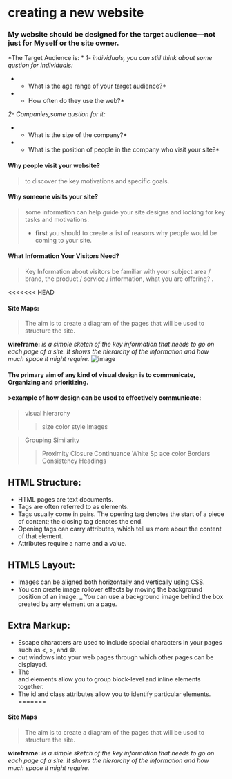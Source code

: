 
# creating a new website

### My website should be designed for the target audience—not just for Myself or the site owner.

*The Target Audience is: *
*1- individuals, you can still think about some qustion for  individuals:*
* - What is the age range of your target audience?*
* - How often do they use the web?*

*2- Companies,some qustion for it:*
* - What is the size of the company?*
* - What is the position of people in the company who visit your site?*


#### Why people visit your website?
>to discover the key motivations and specific goals.

#### Why someone visits your site?
>some information can help guide your site designs and looking for key tasks and motivations.
> - **first** you should to create a list of reasons why people would be coming to your site.

#### What Information Your Visitors Need?
>Key Information about visitors be familiar with your subject area / brand, the product / service / information, what you are offering? .

<<<<<<< HEAD
#### Site Maps:
>The aim is to create a diagram of the pages that will be used to structure the site.

**wireframe:** *is a simple sketch of the key information that needs to go on each page of a site. It shows the hierarchy of the information and how much space it might require.*
![image](https://d1dlalugb0z2hd.cloudfront.net/handbooks/agile-handbook/wireframe/01-youtube-wireframe-example.png)



#### The primary aim of any kind of visual design is to communicate, Organizing and prioritizing.


#### >example of how design can be used to effectively communicate:
>visual hierarchy
>> size
>>color
>>style
>>Images

>Grouping
>Similarity
>>Proximity
>>Closure
>>Continuance
>>White Sp ace
>>color
>>Borders
>>Consistency
>>Headings

## HTML Structure:
- HTML pages are text documents.
- Tags are often referred to as elements.
- Tags usually come in pairs. The opening tag denotes the start of a piece of content; the closing tag denotes the end.
- Opening tags can carry attributes, which tell us more about the content of that element.
- Attributes require a name and a value.

## HTML5 Layout:
- Images can be aligned both horizontally and vertically using CSS.
- You can create image rollover effects by moving the background position of an image.
_ You can use a background image behind the box created by any element on a page.

##  Extra Markup:
- Escape characters are used to include special characters in your pages such as <, >, and ©.
- <iframes> cut windows into your web pages through which other pages can be displayed.
- The <div> and <span> elements allow you to group
block-level and inline elements together.
- The id and class attributes allow you to identify
particular elements.
=======
#### Site Maps
>The aim is to create a diagram of the pages that will be used to structure the site.

**wireframe:** *is a simple sketch of the key information that needs to go on each page of a site. It shows the hierarchy of the information and how much space it might require.*



